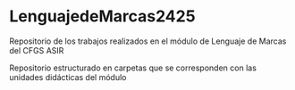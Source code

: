 # LenguajedeMarcas2425
Repositorio de los trabajos realizados en el módulo de Lenguaje de Marcas del CFGS ASIR

Repositorio estructurado en carpetas que se corresponden con las unidades didácticas del módulo



